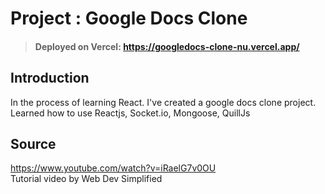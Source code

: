 # Project : Google Docs Clone

> #### Deployed on Vercel: https://googledocs-clone-nu.vercel.app/

## Introduction  
In the process of learning React. I've created a google docs clone project.  
Learned how to use Reactjs, Socket.io, Mongoose, QuillJs  
  
## Source  
https://www.youtube.com/watch?v=iRaelG7v0OU  
Tutorial video by  Web Dev Simplified 

